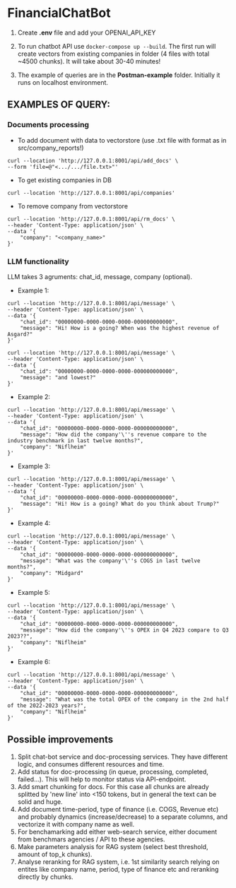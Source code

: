 # FinancialChatBot

1. Create **.env** file and add your OPENAI_API_KEY

2. To run chatbot API use ```docker-compose up --build```. The first run will create vectors from existing companies in folder (4 files with total ~4500 chunks). It will take about 30-40 minutes!

3. The example of queries are in the **Postman-example** folder. Initially it runs on localhost environment.

## EXAMPLES OF QUERY:
### Documents processing
- To add document with data to vectorstore (use .txt file with format as in src/company_reports!)
```
curl --location 'http://127.0.0.1:8001/api/add_docs' \
--form 'file=@"<.../.../file.txt>"'
```

- To get existing companies in DB
```
curl --location 'http://127.0.0.1:8001/api/companies'
```

- To remove company from vectorstore
```
curl --location 'http://127.0.0.1:8001/api/rm_docs' \
--header 'Content-Type: application/json' \
--data '{
    "company": "<company_name>"
}'
```

### LLM functionality
LLM takes 3 agruments: chat_id, message, company (optional).

- Example 1:
```
curl --location 'http://127.0.0.1:8001/api/message' \
--header 'Content-Type: application/json' \
--data '{
    "chat_id": "00000000-0000-0000-0000-000000000000",
    "message": "Hi! How is a going? When was the highest revenue of Asgard?"
}'
```

```
curl --location 'http://127.0.0.1:8001/api/message' \
--header 'Content-Type: application/json' \
--data '{
    "chat_id": "00000000-0000-0000-0000-000000000000",
    "message": "and lowest?"
}'
```

- Example 2:
```
curl --location 'http://127.0.0.1:8001/api/message' \
--header 'Content-Type: application/json' \
--data '{
    "chat_id": "00000000-0000-0000-0000-000000000000",
    "message": "How did the company'\''s revenue compare to the industry benchmark in last twelve months?",
    "company": "Niflheim"
}'
```

- Example 3:
```
curl --location 'http://127.0.0.1:8001/api/message' \
--header 'Content-Type: application/json' \
--data '{
    "chat_id": "00000000-0000-0000-0000-000000000000",
    "message": "Hi! How is a going? What do you think about Trump?"
}'
```

- Example 4:
```
curl --location 'http://127.0.0.1:8001/api/message' \
--header 'Content-Type: application/json' \
--data '{
    "chat_id": "00000000-0000-0000-0000-000000000000",
    "message": "What was the company'\''s COGS in last twelve months?",
    "company": "Midgard"
}'
```

- Example 5:
```
curl --location 'http://127.0.0.1:8001/api/message' \
--header 'Content-Type: application/json' \
--data '{
    "chat_id": "00000000-0000-0000-0000-000000000000",
    "message": "How did the company'\''s OPEX in Q4 2023 compare to Q3 2023??",
    "company": "Niflheim"
}'
```

- Example 6:
```
curl --location 'http://127.0.0.1:8001/api/message' \
--header 'Content-Type: application/json' \
--data '{
    "chat_id": "00000000-0000-0000-0000-000000000000",
    "message": "What was the total OPEX of the company in the 2nd half of the 2022-2023 years?",
    "company": "Niflheim"
}'
```

## Possible improvements
1. Split chat-bot service and doc-processing services. They have different logic, and consumes different resources and time.
2. Add status for doc-processing (in queue, processing, completed, failed...). This will help to monitor status via API-endpoint.
3. Add smart chunking for docs. For this case all chunks are already splitted by 'new line' into <150 tokens, but in general the text can be solid and huge.
4. Add document time-period, type of finance (i.e. COGS, Revenue etc) and probably dynamics (increase/decrease) to a separate columns, and vectorize it with company name as well.
5. For benchamarking add either web-search service, either document from benchmars agencies / API to these agencies.
6. Make parameters analysis for RAG system (select best threshold, amount of top_k chunks).
7. Analyse reranking for RAG system, i.e. 1st similarity search relying on entites like company name, period, type of finance etc and reranking directly by chunks.
